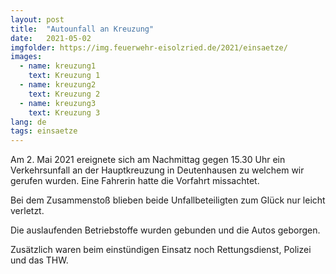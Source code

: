 ```yaml
---
layout: post
title:  "Autounfall an Kreuzung"
date:   2021-05-02
imgfolder: https://img.feuerwehr-eisolzried.de/2021/einsaetze/
images:
  - name: kreuzung1
    text: Kreuzung 1
  - name: kreuzung2
    text: Kreuzung 2
  - name: kreuzung3
    text: Kreuzung 3
lang: de
tags: einsaetze
---
```

Am 2. Mai 2021 ereignete sich am Nachmittag gegen 15.30 Uhr ein Verkehrsunfall an der Hauptkreuzung in Deutenhausen zu welchem wir gerufen wurden. Eine Fahrerin hatte die Vorfahrt missachtet.

Bei dem Zusammenstoß blieben beide Unfallbeteiligten zum Glück nur leicht verletzt.

Die auslaufenden Betriebstoffe wurden gebunden und die Autos geborgen.

Zusätzlich waren beim einstündigen Einsatz noch Rettungsdienst, Polizei und das THW.
